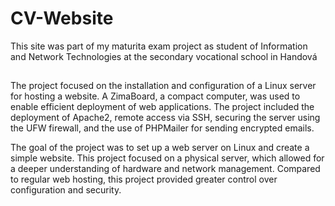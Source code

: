 # CV-Website
This site was part of my maturita exam project as student of Information and Network Technologies at the secondary vocational school in Handová
##
<p>The project focused on the installation and configuration of a Linux server for hosting a website. A ZimaBoard, a compact computer, was used to enable efficient deployment of web applications. The project included the deployment of Apache2, remote access via SSH, securing the server using the UFW firewall, and the use of PHPMailer for sending encrypted emails.</p>
<p>The goal of the project was to set up a web server on Linux and create a simple website. This project focused on a physical server, which allowed for a deeper understanding of hardware and network management. Compared to regular web hosting, this project provided greater control over configuration and security.</p>
